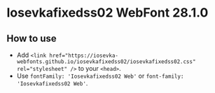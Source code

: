 # Iosevkafixedss02 WebFont 28.1.0

## How to use

- Add `<link href="https://iosevka-webfonts.github.io/iosevkafixedss02/iosevkafixedss02.css" rel="stylesheet" />` to your `<head>`.
- Use `fontFamily: 'Iosevkafixedss02 Web'` or `font-family: 'Iosevkafixedss02 Web'`.
